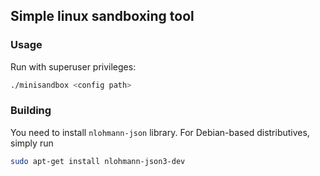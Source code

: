 ## Simple linux sandboxing tool

### Usage
Run with superuser privileges:
```bash
./minisandbox <config path>
```

### Building
You need to install `nlohmann-json` library. For Debian-based distributives, simply run
```bash
sudo apt-get install nlohmann-json3-dev
```